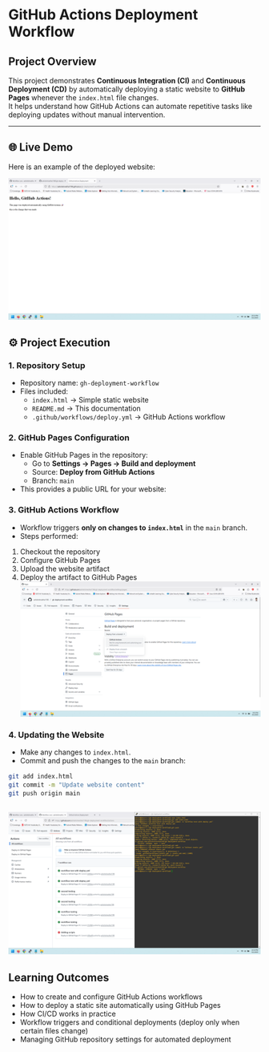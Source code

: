# GitHub Actions Deployment Workflow

## Project Overview
This project demonstrates **Continuous Integration (CI)** and **Continuous Deployment (CD)** by automatically deploying a static website to **GitHub Pages** whenever the `index.html` file changes.  
It helps understand how GitHub Actions can automate repetitive tasks like deploying updates without manual intervention.

---

## 🌐 Live Demo
Here is an example of the deployed website:

![Website Screenshot](images/action_img2.png)

## ⚙️ Project Execution

### 1. Repository Setup
- Repository name: `gh-deployment-workflow`
- Files included:
  - `index.html` → Simple static website
  - `README.md` → This documentation
  - `.github/workflows/deploy.yml` → GitHub Actions workflow

### 2. GitHub Pages Configuration
- Enable GitHub Pages in the repository:
  - Go to **Settings → Pages → Build and deployment**
  - Source: **Deploy from GitHub Actions**
  - Branch: `main`
- This provides a public URL for your website:

### 3. GitHub Actions Workflow
- Workflow triggers **only on changes to `index.html`** in the `main` branch.
- Steps performed:
1. Checkout the repository
2. Configure GitHub Pages
3. Upload the website artifact
4. Deploy the artifact to GitHub Pages
![Action Screenshot](images/action_img1.png)

### 4. Updating the Website
- Make any changes to `index.html`.
- Commit and push the changes to the `main` branch:
```bash
git add index.html
git commit -m "Update website content"
git push origin main
```
![Action Screenshot](images/action_img5.png)
---

## Learning Outcomes

* How to create and configure GitHub Actions workflows
* How to deploy a static site automatically using GitHub Pages
* How CI/CD works in practice
* Workflow triggers and conditional deployments (deploy only when certain files change)
* Managing GitHub repository settings for automated deployment
